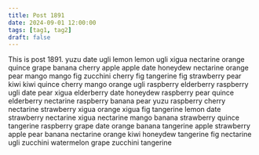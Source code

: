 ```yaml
---
title: Post 1891
date: 2024-09-01 12:00:00
tags: [tag1, tag2]
draft: false
---
```

This is post 1891.
yuzu
date
ugli
lemon
lemon
ugli
xigua
nectarine
orange
quince
grape
banana
cherry
apple
apple
date
honeydew
nectarine
orange
pear
mango
mango
fig
zucchini
cherry
fig
tangerine
fig
strawberry
pear
kiwi
kiwi
quince
cherry
mango
orange
ugli
raspberry
elderberry
raspberry
ugli
date
pear
xigua
elderberry
date
honeydew
raspberry
pear
quince
elderberry
nectarine
raspberry
banana
pear
yuzu
raspberry
cherry
nectarine
strawberry
xigua
orange
xigua
fig
tangerine
lemon
date
strawberry
nectarine
xigua
nectarine
mango
banana
strawberry
quince
tangerine
raspberry
grape
date
orange
banana
tangerine
apple
strawberry
apple
pear
banana
nectarine
orange
kiwi
honeydew
tangerine
fig
nectarine
ugli
zucchini
watermelon
grape
zucchini
tangerine
